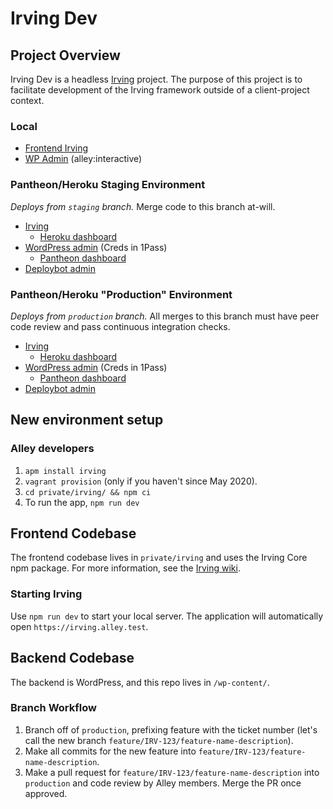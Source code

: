 # Irving Dev

## Project Overview

Irving Dev is a headless [Irving](https://github.com/alleyinteractive/irving) project. The purpose of this project is to facilitate development of the Irving framework outside of a client-project context.

### Local

- [Frontend Irving](https://irving.alley.test)
- [WP Admin](https://irving-dev.alley.test/wp-admin/) (alley:interactive)

### Pantheon/Heroku Staging Environment

_Deploys from `staging` branch._ Merge code to this branch at-will.

- [Irving](https://irving-staging.herokuapp.com/)
  - [Heroku dashboard](https://dashboard.heroku.com/apps/irving-staging)
- [WordPress admin](https://staging-irving.alleydev.com/wp-admin/) (Creds in 1Pass)
  - [Pantheon dashboard](https://dashboard.pantheon.io/sites/a09a2cd1-6f16-4dc0-b0ec-5befb350af6f#staging/deploys)
- [Deploybot admin](https://alleyinteractive.deploybot.com/121799--IRV-Irving-Dev)

### Pantheon/Heroku "Production" Environment

_Deploys from `production` branch._ All merges to this branch must have peer code review and pass continuous integration checks.

- [Irving](https://irving-production.herokuapp.com/)
  - [Heroku dashboard](https://dashboard.heroku.com/apps/irving-production)
- [WordPress admin](https://live-irving.alleydev.com/wp-admin/) (Creds in 1Pass)
  - [Pantheon dashboard](https://dashboard.pantheon.io/sites/a09a2cd1-6f16-4dc0-b0ec-5befb350af6f#live/deploys)
- [Deploybot admin](https://alleyinteractive.deploybot.com/121799--IRV-Irving-Dev)

## New environment setup

### Alley developers

1. `apm install irving`
1. `vagrant provision` (only if you haven't since May 2020).
1. `cd private/irving/ && npm ci`
1. To run the app, `npm run dev`

## Frontend Codebase

The frontend codebase lives in `private/irving` and uses the Irving Core npm package. For more information, see the [Irving wiki](https://github.com/alleyinteractive/irving/wiki).

### Starting Irving

Use `npm run dev` to start your local server. The application will automatically open `https://irving.alley.test`.

## Backend Codebase

The backend is WordPress, and this repo lives in `/wp-content/`.

### Branch Workflow

1. Branch off of `production`, prefixing feature with the ticket number (let's call the new branch `feature/IRV-123/feature-name-description`).
1. Make all commits for the new feature into `feature/IRV-123/feature-name-description`.
1. Make a pull request for `feature/IRV-123/feature-name-description` into `production` and code review by Alley members. Merge the PR once approved.
